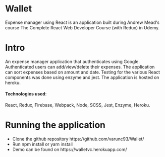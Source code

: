 # Wallet
Expense manager using React is an application built during Andrew Mead's course The Complete React Web Developer Course (with Redux) in Udemy.  

<h1>Intro</h1>
An expense manager application that authenticates using Google. Authenticated users can add/view/delete their expenses. 
The application can sort expenses based on amount and date. Testing for the various React components was done using enzyme and jest.
The application is hosted on heroku.

<h4>Technologies used:</h4> React, Redux, Firebase, Webpack, Node, SCSS, Jest, Enzyme, Heroku.

<h1>Running the application</h1>
<ul>
  <li>Clone the github repository https://github.com/varunc93/Wallet/</li>
  <li>Run npm install or yarn install</li>
  <li>Demo can be found on https://walletvc.herokuapp.com/</li>
</ul>

